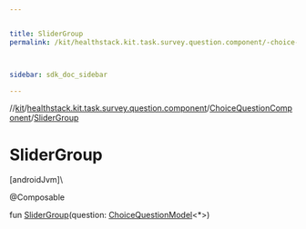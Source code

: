 ```yaml
---


title: SliderGroup
permalink: /kit/healthstack.kit.task.survey.question.component/-choice-question-component/-slider-group.html



sidebar: sdk_doc_sidebar

---
```



//[kit](/kit.html)/[healthstack.kit.task.survey.question.component](../index.html)/[ChoiceQuestionComponent](index.html)/[SliderGroup](-slider-group.html)



# SliderGroup



[androidJvm]\




@Composable



fun [SliderGroup](-slider-group.html)(question: [ChoiceQuestionModel](../../healthstack.kit.task.survey.question.model/-choice-question-model/index.html)&lt;*&gt;)







